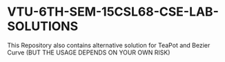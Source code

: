 # VTU-6TH-SEM-15CSL68-CSE-LAB-SOLUTIONS
This Repository also contains alternative solution for TeaPot and Bezier Curve (BUT THE USAGE DEPENDS ON YOUR OWN RISK)
